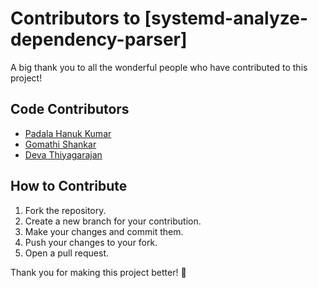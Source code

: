# Contributors to [systemd-analyze-dependency-parser]

A big thank you to all the wonderful people who have contributed to this project!

## Code Contributors

* [Padala Hanuk Kumar](https://github.com/h1712)
* [Gomathi Shankar](https://github.com/gomathishankar37)
* [Deva Thiyagarajan](https://github.com/tdeva14)

## How to Contribute

1. Fork the repository.
2. Create a new branch for your contribution.
3. Make your changes and commit them.
4. Push your changes to your fork.
5. Open a pull request.

Thank you for making this project better! 🎉
